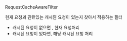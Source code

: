 RequestCacheAwareFilter

현재 요청과 관련있는 캐시된 요청이 있는지 찾아서 적용하는 필터
- 캐시된 요청이 없으면 , 현재 요청처리
- 캐시된 요청이 있다면, 해당 캐시된 요청 처리

